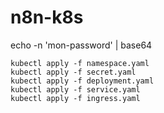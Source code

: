 # n8n-k8s

echo -n 'mon-password' | base64 

```
kubectl apply -f namespace.yaml
kubectl apply -f secret.yaml
kubectl apply -f deployment.yaml
kubectl apply -f service.yaml
kubectl apply -f ingress.yaml
```
